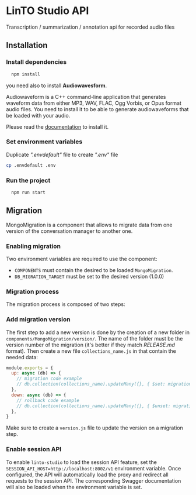 # LinTO Studio API

Transcription / summarization / annotation api for recorded audio files

## Installation

### Install dependencies

```bash
  npm install
```

you need also to install **Audiowavesform**.

Audiowaveform is a C++ command-line application that generates waveform data from either MP3, WAV, FLAC, Ogg Vorbis, or Opus format audio files.
You need to install it to be able to generate audiowaveforms that be loaded with your audio.

Please read the [documentation](https://github.com/bbc/audiowaveform) to install it.

### Set environment variables

Duplicate _".envdefault"_ file to create _".env"_ file

```bash
cp .envdefault .env
```

### Run the project

```bash
  npm run start
```

## Migration

MongoMigration is a component that allows to migrate data from one version of the conversation manager to another one.

### Enabling migration

Two environment variables are required to use the component:

- `COMPONENTS` must contain the desired to be loaded `MongoMigration`.
- `DB_MIGRATION_TARGET` must be set to the desired version (1.0.0)

### Migration process

The migration process is composed of two steps:

### Add migration version

The first step to add a new version is done by the creation of a new folder in `components/MongoMigration/version/`. The name of the folder must be the version number of the migration (it's better if they match _RELEASE.md_ format). Then create a new file `collections_name.js` in that contain the needed data:

```javascript
module.exports = {
  up: async (db) => {
    // migration code example
    // db.collection(collections_name).updateMany({}, { $set: migration_update })
  },
  down: async (db) => {
    // rollback code example
    // db.collection(collections_name).updateMany({}, { $unset: migration_update })
  },
}
```

Make sure to create a `version.js` file to update the version on a migration step.

### Enable session API

To enable `linto-studio` to load the session API feature, set the `SESSION_API_HOST=http://localhost:8002/v1` environment variable. Once configured, the API will automatically load the proxy and redirect all requests to the session API. The corresponding Swagger documentation will also be loaded when the environment variable is set.

